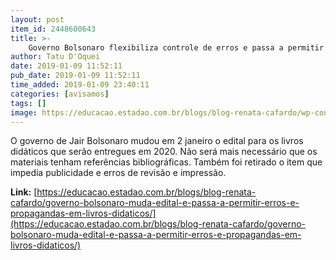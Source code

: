 ```yaml
---
layout: post
item_id: 2448600643
title: >-
    Governo Bolsonaro flexibiliza controle de erros e passa a permitir propagandas em livros didáticos
author: Tatu D'Oquei
date: 2019-01-09 11:52:11
pub_date: 2019-01-09 11:52:11
time_added: 2019-01-09 23:40:11
categories: [avisamos]
tags: []
image: https://educacao.estadao.com.br/blogs/blog-renata-cafardo/wp-content/uploads/sites/704/2019/01/livraria-nilton-fukuda-estadao-conteudo-300x300.jpg
---
```


O governo de Jair Bolsonaro mudou em 2 janeiro o edital para os livros didáticos que serão entregues em 2020. Não será mais necessário que os materiais tenham referências bibliográficas. Também foi retirado o item que impedia publicidade e erros de revisão e impressão.

**Link:** [https://educacao.estadao.com.br/blogs/blog-renata-cafardo/governo-bolsonaro-muda-edital-e-passa-a-permitir-erros-e-propagandas-em-livros-didaticos/](https://educacao.estadao.com.br/blogs/blog-renata-cafardo/governo-bolsonaro-muda-edital-e-passa-a-permitir-erros-e-propagandas-em-livros-didaticos/)

